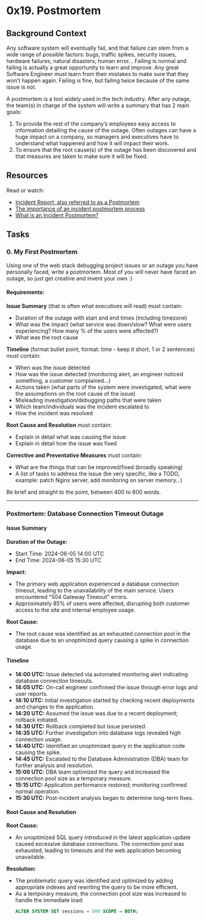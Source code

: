 # 0x19. Postmortem

## Background Context

Any software system will eventually fail, and that failure can stem from a wide range of possible factors: bugs, traffic spikes, security issues, hardware failures, natural disasters, human error… Failing is normal and failing is actually a great opportunity to learn and improve. Any great Software Engineer must learn from their mistakes to make sure that they won’t happen again. Failing is fine, but failing twice because of the same issue is not.

A postmortem is a tool widely used in the tech industry. After any outage, the team(s) in charge of the system will write a summary that has 2 main goals:

1. To provide the rest of the company’s employees easy access to information detailing the cause of the outage. Often outages can have a huge impact on a company, so managers and executives have to understand what happened and how it will impact their work.
2. To ensure that the root cause(s) of the outage has been discovered and that measures are taken to make sure it will be fixed.

## Resources

Read or watch:
- [Incident Report, also referred to as a Postmortem](https://landing.google.com/sre/sre-book/chapters/postmortem-culture/)
- [The importance of an incident postmortem process](https://www.atlassian.com/incident-management/postmortem)
- [What is an Incident Postmortem?](https://sre.google/sre-book/postmortem-culture/)

## Tasks

### 0. My First Postmortem

Using one of the web stack debugging project issues or an outage you have personally faced, write a postmortem. Most of you will never have faced an outage, so just get creative and invent your own :)

#### Requirements:

**Issue Summary** (that is often what executives will read) must contain:
- Duration of the outage with start and end times (including timezone)
- What was the impact (what service was down/slow? What were users experiencing? How many % of the users were affected?)
- What was the root cause

**Timeline** (format bullet point, format: time - keep it short, 1 or 2 sentences) must contain:
- When was the issue detected
- How was the issue detected (monitoring alert, an engineer noticed something, a customer complained…)
- Actions taken (what parts of the system were investigated, what were the assumptions on the root cause of the issue)
- Misleading investigation/debugging paths that were taken
- Which team/individuals was the incident escalated to
- How the incident was resolved

**Root Cause and Resolution** must contain:
- Explain in detail what was causing the issue
- Explain in detail how the issue was fixed

**Corrective and Preventative Measures** must contain:
- What are the things that can be improved/fixed (broadly speaking)
- A list of tasks to address the issue (be very specific, like a TODO, example: patch Nginx server, add monitoring on server memory…)

Be brief and straight to the point, between 400 to 600 words.

---

### Postmortem: Database Connection Timeout Outage

#### Issue Summary

**Duration of the Outage:**
- Start Time: 2024-06-05 14:00 UTC
- End Time: 2024-06-05 15:30 UTC

**Impact:**
- The primary web application experienced a database connection timeout, leading to the unavailability of the main service. Users encountered "504 Gateway Timeout" errors.
- Approximately 85% of users were affected, disrupting both customer access to the site and internal employee usage.

**Root Cause:**
- The root cause was identified as an exhausted connection pool in the database due to an unoptimized query causing a spike in connection usage.

#### Timeline

- **14:00 UTC:** Issue detected via automated monitoring alert indicating database connection timeouts.
- **14:05 UTC:** On-call engineer confirmed the issue through error logs and user reports.
- **14:10 UTC:** Initial investigation started by checking recent deployments and changes to the application.
- **14:20 UTC:** Assumed the issue was due to a recent deployment; rollback initiated.
- **14:30 UTC:** Rollback completed but issue persisted.
- **14:35 UTC:** Further investigation into database logs revealed high connection usage.
- **14:40 UTC:** Identified an unoptimized query in the application code causing the spike.
- **14:45 UTC:** Escalated to the Database Administration (DBA) team for further analysis and resolution.
- **15:00 UTC:** DBA team optimized the query and increased the connection pool size as a temporary measure.
- **15:15 UTC:** Application performance restored; monitoring confirmed normal operation.
- **15:30 UTC:** Post-incident analysis began to determine long-term fixes.

#### Root Cause and Resolution

**Root Cause:**
- An unoptimized SQL query introduced in the latest application update caused excessive database connections. The connection pool was exhausted, leading to timeouts and the web application becoming unavailable.

**Resolution:**
- The problematic query was identified and optimized by adding appropriate indexes and rewriting the query to be more efficient.
- As a temporary measure, the connection pool size was increased to handle the immediate load:
  ```sql
  ALTER SYSTEM SET sessions = 500 SCOPE = BOTH;

